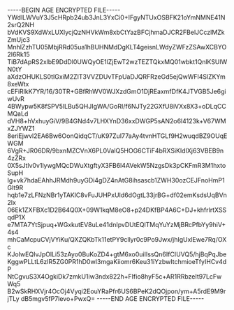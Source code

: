 -----BEGIN AGE ENCRYPTED FILE-----
YWdlLWVuY3J5cHRpb24ub3JnL3YxCi0+IFgyNTUxOSBFK21oYmNMNE41N2srQ2NH
bVdKVS9XdWxLUXlycjQzNHVkWm8xbCtYazBFCjhmaDJCR2FBelJCczlMZkZmUjc3
MnhlZzhTU05MbjRRd05ua1hBUHNMdDgKLT4geisnLWdyZWFzZSAwXCBYO2l6Rk15
TiB7dApRS2xlbE9DdDl0UWQyOE1lZjEwT2wzTEZTQkxMQ01wbkt1QnlKSUlWN0tY
aXdzOHUKLS0tIGxiM2ZIT3VVZDUvTFpUaDJQRFRzeGd5ejQwWFl4SlZKYm8xeWtx
cEFiRlkK7YR/16/30TR+GBfRhWV0WJXzdGmO1DjREaxmfDfK4JTVGB5Je6giwUvR
4BWypw5K8fSPV5lLBu5QHJIgWA/GoRI/f6NJTy22GXfU8iVXx8X3+oDLqCCMQaLd
dVH8+hVxhuyGiV/9B4GNd4v7LHXYnD36xxDWGP5sAN2o6l4123k+V67WMxZJYWZ1
8eriEjwvl2EA6Bw6OonQidqCT/uK97ZuI77aAy4tvnHTGLf9H2wuqdBZ9OUqEWGM
6VgR+JR06DR/9bxnMZCVnX6PL0ValQ5HOG6CTiF4bRXSiKldIXj63VBEB9n4zZRx
0X5sJtlv0v1lywgMQcDWuXtgftyX3FB6l4AVekW5NzgsDk3pCKFmR3M1hxtoSupH
Ig+vk7hdaEAhhJRMdh9uyGDi4gDZ4nAtG8ihsascb1ZWH30ozCEJFnoHmP1Glt9R
hqb1e7zLFNzNBr1yTAKlC8vFuJUHPxUId6dOgtL33jrBG+df02emKsdsUqBVn2lx
06Ek1ZXFBXc1D2B64Q0X+09W1kqM8eO8+p24DKfBP4A6C+DJ+khfrlrtXSSqdP1X
e7MTA7YtSjpuq+WGxkutEV8uLe41dnIpvDUtEQlTMqYuYzMjBRcPfbYy9hiV+4s4
mhCaMcpuCVjVYiKu/QXZQKbTk11etPY9cllyr0c9Po9Jwx/jhIgUxlEwe7Rq/OXc
KJoIwEQIvJpOlLi53zAyo0BuKoZD4+gtM6xo0uiIIssQn6IfCIUVQ5/hjBqPqJbe
KggwPLLtL6zIR5ZG0PR1hD0wI3mgaKiiomr6Keu31iYzbwItchmioeTfyIHCv4dP
NtCgvuS3X4OgkiDk7zmkU1iw3ndx822h+FIfio8hyF5c+AR1RRbzeIt97LcFwWq5
B2wSkRHXVjr4OcOj4Vyqi2EouYRaPfr6US6BPeK2dQOjpon/ym+A5rdE9M9rjTLy
dB5mgv5fP7levo+PwxQ=
-----END AGE ENCRYPTED FILE-----

